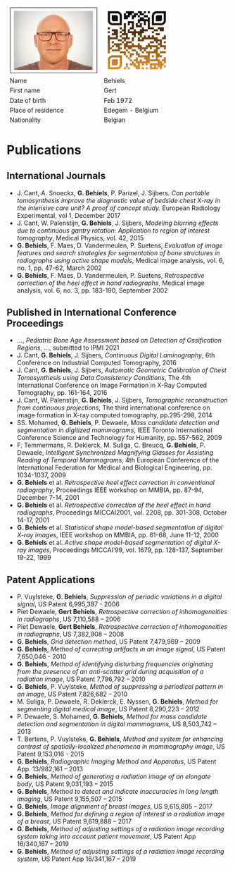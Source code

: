 <table class="tg">
<thead>
  <tr>
    <td class="tg-73oq"><img src="images/Profile.png" width="200" height="150"></td>
    <td class="tg-73oq"><a href="https://gearlux.github.io/">
                        <img src="images/qr-code.png" width="150" height="150"></a></td>
  </tr>
  <tr>
    <td class="tg-73oq">Name</td>
    <td class="tg-73oq">Behiels</td>
  </tr>
  <tr>
    <td class="tg-73oq">First name</td>
    <td class="tg-73oq">Gert</td>
  </tr>
  <tr>
    <td class="tg-73oq">Date of birth</td>
    <td class="tg-73oq">Feb 1972</td>
  </tr>
  <tr>
    <td class="tg-73oq">Place of residence</td>
    <td class="tg-73oq">Edegem - Belgium</td>
  </tr>
  <tr>
    <td class="tg-73oq">Nationality</td>
    <td class="tg-73oq">Belgian</td>
  </tr>
</thead>
</table>

# Publications

## International Journals
- J. Cant, A. Snoeckx, **G. Behiels**, P. Parizel, J. Sijbers. *Can portable tomosynthesis improve the diagnostic value of bedside chest X-ray in the intensive care unit? A proof of concept study.* European Radiology Experimental, vol 1, December 2017
- J. Cant, W. Palenstijn, **G. Behiels**, J. Sijbers, *Modeling blurring effects due to continuous gantry rotation: Application to region of interest tomography*, Medical Physics, vol. 42, 2015
- **G. Behiels**, F. Maes, D. Vandermeulen, P. Suetens, *Evaluation of image features and search strategies for segmentation of bone structures in radiographs using active shape models*, Medical image analysis, vol. 6, no. 1, pp. 47-62, March 2002
- **G. Behiels**, F. Maes, D. Vandermeulen, P. Suetens, *Retrospective correction of the heel effect in hand radiographs*, Medical image analysis, vol. 6, no. 3, pp. 183-190, September 2002

## Published in International Conference Proceedings

- ..., *Pediatric Bone Age Assessment based on Detection of Ossification Regions*, ..., submitted to IPMI 2021
- J. Cant, **G. Behiels**, J. Sijbers, *Continuous Digital Laminography*, 6th Conference on Industrial Computed Tomography, 2016
- J. Cant, **G. Behiels**, J. Sijbers, *Automatic Geometric Calibration of Chest Tomosynthesis using Data Consistency Conditions*, The 4th International Conference on Image Formation in X-Ray Computed Tomography, pp. 161-164, 2016
- J. Cant, W. Palenstijn, **G. Behiels**, J. Sijbers, *Tomographic reconstruction from continuous projections*, The third international conference on image formation in X-ray computed tomography, pp.295-298, 2014
- SS. Mohamed, **G. Behiels**, P. Dewaele, *Mass candidate detection and segmentation in digitized mammograms*, IEEE Toronto International Conference Science and Technology for Humanity, pp. 557-562, 2009
- F. Temmermans, R. Deklerck, M. Suliga, C. Breucq, **G. Behiels**, P. Dewaele, *Intelligent Synchronized Magnifying Glasses for Assisting Reading of Temporal Mammograms*, 4th European Conference of the International Federation for Medical and Biological Engineering, pp. 1034-1037, 2009
- **G. Behiels** et al. *Retrospective heel effect correction in conventional radiography*, Proceedings IEEE workshop on MMBIA, pp. 87-94, December 7-14, 2001
- **G. Behiels** et al. *Retrospective correction of the heel effect in hand radiographs*, Proceedings MICCAI2001, vol. 2208, pp. 301-308, October 14-17, 2001 
- **G. Behiels** et al. *Statistical shape model-based segmentation of digital X-ray images*, IEEE workshop on MMBIA, pp. 61-68, June 11-12, 2000
- **G. Behiels** et al. *Active shape model-based segmentation of digital X-ray images*, Proceedings MICCAI’99, vol. 1679, pp. 128-137, September 19-22, 1999

## Patent Applications

-	P. Vuylsteke, **G. Behiels**, *Suppression of periodic variations in a digital signal*, US Patent 6,995,387 - 2006
-	Piet Dewaele, **Gert Behiels**, *Retrospective correction of inhomogeneities in radiographs*, US 7,110,588 – 2006
-	Piet Dewaele, **Gert Behiels**, *Retrospective correction of inhomogeneities in radiographs*, US 7,382,908 – 2008
-	**G. Behiels**, *Grid detection method*, US Patent 7,479,969 – 2009
-	**G. Behiels**, *Method of correcting artifacts in an image signal*, US Patent 7,650,046 - 2010
-	**G. Behiels**, *Method of identifying disturbing frequencies originating from the presence of an anti-scatter grid during acquisition of a radiation image*, US Patent 7,796,792 – 2010
-	**G. Behiels**, P. Vuylsteke, *Method of suppressing a periodical pattern in an image*, US Patent 7,826,682 – 2010
-	M. Suliga, P. Dewaele, R. Deklerck, E. Nyssen, **G. Behiels**, *Method for segmenting digital medical image*, US Patent 8,290,223 – 2012
-	P. Dewaele, S. Mohamed, **G. Behiels**, *Method for mass candidate detection and segmentation in digital mammograms*, US 8,503,742 – 2013
-	T. Bertens, P. Vuylsteke, **G. Behiels**, *Method and system for enhancing contrast of spatially-localized phenomena in mammography image*, US Patent 9,153,016 - 2015
-	**G. Behiels**, *Radiographic Imaging Method and Apparatus*, US Patent App. 13/982,161 – 2013
-	**G. Behiels**, *Method of generating a radiation image of an elongate body*, US Patent 9,031,193 – 2015
-	**G. Behiels**, *Method to detect and indicate inaccuracies in long length imaging*, US Patent 9,155,507 – 2015
-	**G. Behiels**, *Image alignment of breast images*, US 9,615,805 – 2017
-	**G. Behiels**, *Method for defining a region of interest in a radiation image of a breast*, US Patent 9,619,888 – 2017
-	**G. Behiels**, *Method of adjusting settings of a radiation image recording system taking into account patient movement*, US Patent App 16/340,167 – 2019
-	**G. Behiels**, *Method of adjusting settings of a radiation image recording system*, US Patent App 16/341,167 – 2019

